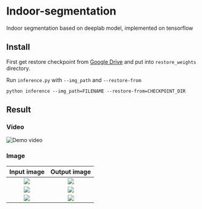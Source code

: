 # Indoor-segmentation
Indoor segmentation based on deeplab model, implemented on tensorflow

## Install 
First get restore checkpoint from [Google Drive](https://drive.google.com/drive/folders/0B9CKOTmy0DyaQ2oxUHdtYUd2Mm8?usp=sharing) and put into `restore_weights` directory.

Run `inference.py` with `--img_path` and `--restore-from`
```
python inference --img_path=FILENAME --restore-from=CHECKPOINT_DIR
```
## Result
### Video
![Demo video](https://www.youtube.com/watch?v=4OqW3M-eqaQ&feature=youtu.be)
### Image
Input image                |  Output image
:-------------------------:|:-------------------------:
![](https://github.com/hellochick/Indoor-segmentation/blob/master/input/IMG_0416_640x480.png)  |  ![](https://github.com/hellochick/Indoor-segmentation/blob/master/output/IMG_0416_640x480.png)
![](https://github.com/hellochick/Indoor-segmentation/blob/master/input/IMG_0417_640x480.png)  |  ![](https://github.com/hellochick/Indoor-segmentation/blob/master/output/IMG_0417_640x480.png)
![](https://github.com/hellochick/Indoor-segmentation/blob/master/input/IMG_0418_640x480.png)  |  ![](https://github.com/hellochick/Indoor-segmentation/blob/master/output/IMG_0418_640x480.png)
